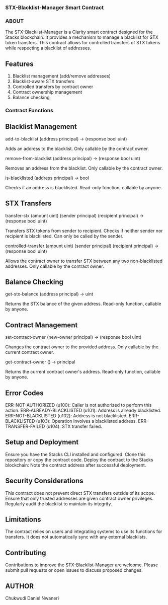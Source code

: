 ### STX-Blacklist-Manager Smart Contract

### ABOUT
The STX-Blacklist-Manager is a Clarity smart contract designed for the Stacks blockchain. It provides a mechanism to manage a blacklist for STX token transfers. This contract allows for controlled transfers of STX tokens while respecting a blacklist of addresses.

## Features

1. Blacklist management (add/remove addresses)
2. Blacklist-aware STX transfers
3. Controlled transfers by contract owner
4. Contract ownership management
5. Balance checking

### Contract Functions
## Blacklist Management

add-to-blacklist (address principal) -> (response bool uint)

Adds an address to the blacklist.
Only callable by the contract owner.


remove-from-blacklist (address principal) -> (response bool uint)

Removes an address from the blacklist.
Only callable by the contract owner.


is-blacklisted (address principal) -> bool

Checks if an address is blacklisted.
Read-only function, callable by anyone.



## STX Transfers

transfer-stx (amount uint) (sender principal) (recipient principal) -> (response bool uint)

Transfers STX tokens from sender to recipient.
Checks if neither sender nor recipient is blacklisted.
Can only be called by the sender.


controlled-transfer (amount uint) (sender principal) (recipient principal) -> (response bool uint)

Allows the contract owner to transfer STX between any two non-blacklisted addresses.
Only callable by the contract owner.



## Balance Checking

get-stx-balance (address principal) -> uint

Returns the STX balance of the given address.
Read-only function, callable by anyone.



## Contract Management

set-contract-owner (new-owner principal) -> (response bool uint)

Changes the contract owner to the provided address.
Only callable by the current contract owner.


get-contract-owner () -> principal

Returns the current contract owner's address.
Read-only function, callable by anyone.



## Error Codes

ERR-NOT-AUTHORIZED (u100): Caller is not authorized to perform this action.
ERR-ALREADY-BLACKLISTED (u101): Address is already blacklisted.
ERR-NOT-BLACKLISTED (u102): Address is not blacklisted.
ERR-BLACKLISTED (u103): Operation involves a blacklisted address.
ERR-TRANSFER-FAILED (u104): STX transfer failed.

## Setup and Deployment

Ensure you have the Stacks CLI installed and configured.
Clone this repository or copy the contract code.
Deploy the contract to the Stacks blockchain:
Note the contract address after successful deployment.

## Security Considerations

This contract does not prevent direct STX transfers outside of its scope.
Ensure that only trusted addresses are given contract owner privileges.
Regularly audit the blacklist to maintain its integrity.

## Limitations

The contract relies on users and integrating systems to use its functions for transfers.
It does not automatically sync with any external blacklists.

## Contributing

Contributions to improve the STX-Blacklist-Manager are welcome. Please submit pull requests or open issues to discuss proposed changes.

## AUTHOR
Chukwudi Daniel Nwaneri